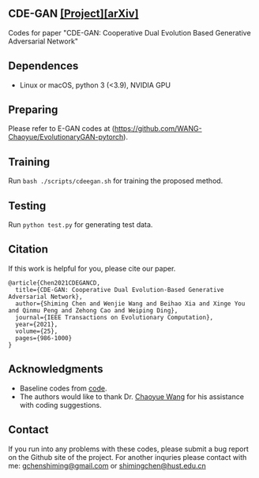 ## CDE-GAN [[Project]](https://shiming-chen.github.io/CDE-GAN-website/CDE-GAN.html)[[arXiv]](https://arxiv.org/abs/2008.09388)
Codes for paper "CDE-GAN: Cooperative Dual Evolution Based Generative Adversarial Network"

## Dependences 
- Linux or macOS, python 3 (<3.9), NVIDIA GPU



## Preparing
Please refer to E-GAN codes at (https://github.com/WANG-Chaoyue/EvolutionaryGAN-pytorch).


## Training

Run `bash ./scripts/cdeegan.sh` for training the proposed method.

## Testing

Run `python test.py` for generating test data.

## Citation
If this work is helpful for you, please cite our paper.

```
@article{Chen2021CDEGANCD,
  title={CDE-GAN: Cooperative Dual Evolution-Based Generative Adversarial Network},
  author={Shiming Chen and Wenjie Wang and Beihao Xia and Xinge You and Qinmu Peng and Zehong Cao and Weiping Ding},
  journal={IEEE Transactions on Evolutionary Computation},
  year={2021},
  volume={25},
  pages={986-1000}
}
```

## Acknowledgments
- Baseline codes from  [code](https://github.com/WANG-Chaoyue/EvolutionaryGAN-pytorch).
- The authors would like to thank  Dr. [Chaoyue Wang](https://www.sydney.edu.au/engineering/about/our-people/academic-staff/chaoyue-wang.html) for his assistance with coding suggestions.




## Contact
If you run into any problems with these codes, please submit a bug report on the Github site of the project. For another inquries please contact with me: gchenshiming@gmail.com or shimingchen@hust.edu.cn



